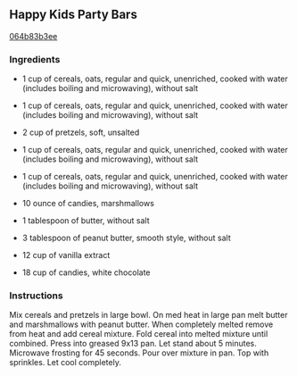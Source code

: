 ## Happy Kids Party Bars

[064b83b3ee](http://www.food.com/recipe/happy-kids-party-bars-157234)

### Ingredients

 - 1 cup of cereals, oats, regular and quick, unenriched, cooked with water (includes boiling and microwaving), without salt

 - 1 cup of cereals, oats, regular and quick, unenriched, cooked with water (includes boiling and microwaving), without salt

 - 2 cup of pretzels, soft, unsalted

 - 1 cup of cereals, oats, regular and quick, unenriched, cooked with water (includes boiling and microwaving), without salt

 - 1 cup of cereals, oats, regular and quick, unenriched, cooked with water (includes boiling and microwaving), without salt

 - 10 ounce of candies, marshmallows

 - 1 tablespoon of butter, without salt

 - 3 tablespoon of peanut butter, smooth style, without salt

 - 12 cup of vanilla extract

 - 18 cup of candies, white chocolate

### Instructions

Mix cereals and pretzels in large bowl. On med heat in large pan melt butter and marshmallows with peanut butter. When completely melted remove from heat and add cereal mixture. Fold cereal into melted mixture until combined. Press into greased 9x13 pan. Let stand about 5 minutes. Microwave frosting for 45 seconds. Pour over mixture in pan. Top with sprinkles. Let cool completely.